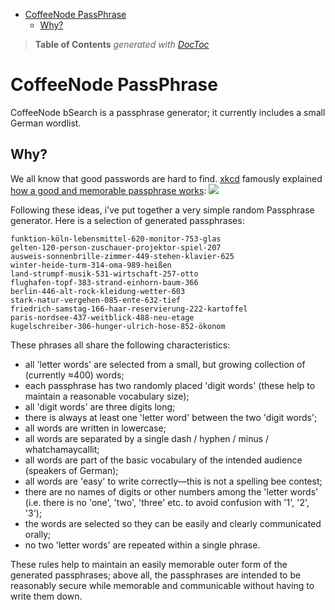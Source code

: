 

- [CoffeeNode PassPhrase](#coffeenode-passphrase)
	- [Why?](#why)

> **Table of Contents**  *generated with [DocToc](http://doctoc.herokuapp.com/)*


# CoffeeNode PassPhrase

CoffeeNode bSearch is a passphrase generator; it currently includes a small German wordlist.

## Why?

We all know that good passwords are hard to find. [xkcd](http://xkcd.com) famously explained [how a
good and memorable passphrase works](http://xkcd.com/936/):
![](http://imgs.xkcd.com/comics/password_strength.png)

Following these ideas, i've put together a very simple random Passphrase generator. Here is a selection of
generated passphrases:

````
funktion-köln-lebensmittel-620-monitor-753-glas
gelten-120-person-zuschauer-projektor-spiel-207
ausweis-sonnenbrille-zimmer-449-stehen-klavier-625
winter-heide-turm-314-oma-989-heißen
land-strumpf-musik-531-wirtschaft-257-otto
flughafen-topf-383-strand-einhorn-baum-366
berlin-446-alt-rock-kleidung-wetter-603
stark-natur-vergehen-085-ente-632-tief
friedrich-samstag-166-haar-reservierung-222-kartoffel
paris-nordsee-437-weitblick-488-neu-etage
kugelschreiber-306-hunger-ulrich-hose-852-ökonom
````
These phrases all share the following characteristics:

* all 'letter words' are selected from a small, but growing collection of (currently ≈400) words;
* each passphrase has two randomly placed 'digit words' (these help to maintain a reasonable vocabulary
  size);
* all 'digit words' are three digits long;
* there is always at least one 'letter word' between the two 'digit words';
* all words are written in lowercase;
* all words are separated by a single dash / hyphen / minus / whatchamaycallit;
* all words are part of the basic vocabulary of the intended audience (speakers of German);
* all words are 'easy' to write correctly—this is not a spelling bee contest;
* there are no names of digits or other numbers among the 'letter words' (i.e. there is no 'one',
  'two', 'three' etc. to avoid confusion with '1', '2', '3');
* the words are selected so they can be easily and clearly communicated orally;
* no two 'letter words' are repeated within a single phrase.

These rules help to maintain an easily memorable outer form of the generated passphrases; above all, the
passphrases are intended to be reasonably secure while memorable and communicable without having to
write them down.


